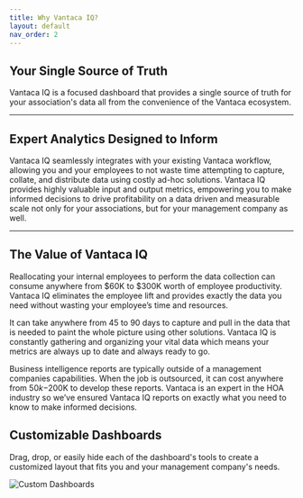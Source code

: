 ```yaml
---
title: Why Vantaca IQ?
layout: default
nav_order: 2
---
```


## Your Single Source of Truth

Vantaca IQ is a focused dashboard that provides a single source of truth for your association's data all from the convenience of the Vantaca ecosystem.

---

## Expert Analytics Designed to Inform

Vantaca IQ seamlessly integrates with your existing Vantaca workflow, allowing you and your employees to not waste time attempting to capture, collate, and distribute data using costly ad-hoc solutions. Vantaca IQ provides highly valuable input and output metrics, empowering you to make informed decisions to drive profitability on a data driven and measurable scale not only for your associations, but for your management company as well.

---

## The Value of Vantaca IQ

Reallocating your internal employees to perform the data collection can consume anywhere from $60K to $300K worth of employee productivity. Vantaca IQ eliminates the employee lift and provides exactly the data you need without wasting your employee’s time and resources.

It can take anywhere from 45 to 90 days to capture and pull in the data that is needed to paint the whole picture using other solutions. Vantaca IQ is constantly gathering and organizing your vital data which means your metrics are always up to date and always ready to go.

Business intelligence reports are typically  outside of a management companies capabilities. When the job is  outsourced, it can cost anywhere from $50k-$200K to develop these reports. Vantaca is an expert in the HOA industry so we’ve ensured Vantaca IQ reports on exactly what you need to know to make informed decisions.

## Customizable Dashboards

Drag, drop, or easily hide each of the dashboard's tools to create a customized layout that fits you and your management company's needs.

![Custom Dashboards](./assets/images/IQCustomDash.gif)
